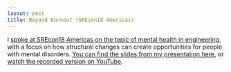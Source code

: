 ```yaml
---
layout: post
title: Beyond Burnout (SREcon18 Americas)
---
```


I [spoke at SREcon18 Americas on the topic of mental health in engineering](https://www.usenix.org/conference/srecon18americas/presentation/meickle-0), with a focus on how structural changes can create opportunities for people with mental disorders. [You can find the slides from my presentation here](https://docs.google.com/presentation/d/1MYjrnIhb8SJhkJegAKLAgqozYw_7rD7tDvWi7bws_88/edit?usp=sharing), or [watch the recorded version on YouTube](https://www.youtube.com/watch?v=XpofgSi_sZ8).